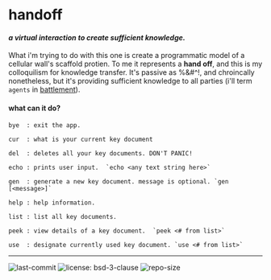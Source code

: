 # handoff

#### *a virtual interaction to create sufficient knowledge.*

What i'm trying to do with this one is create a programmatic model of a cellular wall's scaffold protien. To me it 
represents a **hand off**, and this is my colloquilism for knowledge transfer. It's passive as %&#^!, and chroincally 
nonetheless, but it's providing sufficient knowledge to all parties (i'll term `agents` in 
[battlement](https://github.com/white5moke/battlement)).

#### what can it do?

````
bye  : exit the app.

cur  : what is your current key document

del  : deletes all your key documents. DON'T PANIC!

echo : prints user input.  `echo <any text string here>`

gen  : generate a new key document. message is optional. `gen [<message>]`

help : help information.

list : list all key documents.

peek : view details of a key document.  `peek <# from list>`

use  : designate currently used key document. `use <# from list>`
````

---

![last-commit](https://img.shields.io/github/last-commit/white5moke/handoff?style=for-the-badge)
![license: bsd-3-clause](https://img.shields.io/github/license/white5moke/handoff?style=for-the-badge) 
![repo-size](https://img.shields.io/github/repo-size/white5moke/handoff?style=for-the-badge)
